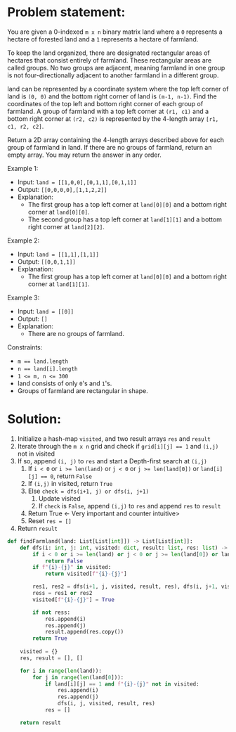 # Problem statement:

You are given a 0-indexed `m x n` binary matrix land where a `0` represents a hectare of forested land and a `1` represents a hectare of farmland.

To keep the land organized, there are designated rectangular areas of hectares that consist entirely of farmland. These rectangular areas are called groups. No two groups are adjacent, meaning farmland in one group is not four-directionally adjacent to another farmland in a different group.

land can be represented by a coordinate system where the top left corner of land is `(0, 0)` and the bottom right corner of land is `(m-1, n-1)`. Find the coordinates of the top left and bottom right corner of each group of farmland. A group of farmland with a top left corner at `(r1, c1)` and a bottom right corner at `(r2, c2)` is represented by the 4-length array `[r1, c1, r2, c2]`.

Return a 2D array containing the 4-length arrays described above for each group of farmland in land. If there are no groups of farmland, return an empty array. You may return the answer in any order.

 

Example 1:

- Input: `land = [[1,0,0],[0,1,1],[0,1,1]]`
- Output: `[[0,0,0,0],[1,1,2,2]]`
- Explanation:
  - The first group has a top left corner at `land[0][0]` and a bottom right corner at `land[0][0]`.
  - The second group has a top left corner at `land[1][1]` and a bottom right corner at `land[2][2]`.

Example 2:

- Input: `land = [[1,1],[1,1]]`
- Output: `[[0,0,1,1]]`
- Explanation:
  - The first group has a top left corner at `land[0][0]` and a bottom right corner at `land[1][1]`.

Example 3:

- Input: `land = [[0]]`
- Output: `[]`
- Explanation:
  - There are no groups of farmland.

 

Constraints:

- `m == land.length`
- `n == land[i].length`
- `1 <= m, n <= 300`
- land consists of only `0`'s and `1`'s.
- Groups of farmland are rectangular in shape.

# Solution:

1. Initialize a hash-map `visited`, and two result arrays `res` and `result`
2. Iterate through the `m x n` grid and check if `grid[i][j] == 1` and `(i,j)` not in visited
3. If so, append `(i, j)` to `res` and start a Depth-first search at `(i,j)` 
   1. If `i < 0` or `i >= len(land)` or `j < 0` or `j >= len(land[0])` or `land[i][j] == 0`, return `False`
   2. If `(i,j)` in visited, return `True`
   3. Else `check = dfs(i+1, j) or dfs(i, j+1)`
      1. Update visited
      2. If `check` is `False`, append `(i,j)` to `res` and append `res` to `result`
   4. Return True <- Very important and counter intuitive>
   5. Reset `res = []`
4. Return `result`


```python
def findFarmland(land: List[List[int]]) -> List[List[int]]:
    def dfs(i: int, j: int, visited: dict, result: list, res: list) -> None:
        if i < 0 or i >= len(land) or j < 0 or j >= len(land[0]) or land[i][j] == 0:
            return False
        if f"{i}-{j}" in visited:
            return visited[f"{i}-{j}"]

        res1, res2 = dfs(i+1, j, visited, result, res), dfs(i, j+1, visited, result, res)
        ress = res1 or res2
        visited[f"{i}-{j}"] = True

        if not ress:
            res.append(i)
            res.append(j)
            result.append(res.copy())
        return True
        
    visited = {}
    res, result = [], []

    for i in range(len(land)):
        for j in range(len(land[0])):
            if land[i][j] == 1 and f"{i}-{j}" not in visited:
                res.append(i)
                res.append(j)
                dfs(i, j, visited, result, res)
            res = []

    return result            

```